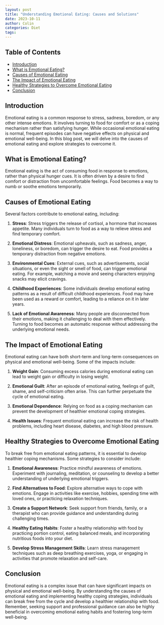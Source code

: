```yaml
---
layout: post
title: "Understanding Emotional Eating: Causes and Solutions"
date: 2023-10-11
author: Colin
categories: Diet
tags: 
---
```


## Table of Contents
- [Introduction](#introduction)
- [What is Emotional Eating?](#what-is-emotional-eating)
- [Causes of Emotional Eating](#causes-of-emotional-eating)
- [The Impact of Emotional Eating](#the-impact-of-emotional-eating)
- [Healthy Strategies to Overcome Emotional Eating](#healthy-strategies-to-overcome-emotional-eating)
- [Conclusion](#conclusion)

## Introduction
Emotional eating is a common response to stress, sadness, boredom, or any other intense emotions. It involves turning to food for comfort or as a coping mechanism rather than satisfying hunger. While occasional emotional eating is normal, frequent episodes can have negative effects on physical and emotional well-being. In this blog post, we will delve into the causes of emotional eating and explore strategies to overcome it.

## What is Emotional Eating?
Emotional eating is the act of consuming food in response to emotions, rather than physical hunger cues. It is often driven by a desire to find comfort or distraction from uncomfortable feelings. Food becomes a way to numb or soothe emotions temporarily.

## Causes of Emotional Eating
Several factors contribute to emotional eating, including:

1. **Stress**: Stress triggers the release of cortisol, a hormone that increases appetite. Many individuals turn to food as a way to relieve stress and find temporary comfort.

2. **Emotional Distress**: Emotional upheavals, such as sadness, anger, loneliness, or boredom, can trigger the desire to eat. Food provides a temporary distraction from negative emotions.

3. **Environmental Cues**: External cues, such as advertisements, social situations, or even the sight or smell of food, can trigger emotional eating. For example, watching a movie and seeing characters enjoying snacks may elicit cravings.

4. **Childhood Experiences**: Some individuals develop emotional eating patterns as a result of difficult childhood experiences. Food may have been used as a reward or comfort, leading to a reliance on it in later years.

5. **Lack of Emotional Awareness**: Many people are disconnected from their emotions, making it challenging to deal with them effectively. Turning to food becomes an automatic response without addressing the underlying emotional needs.

## The Impact of Emotional Eating
Emotional eating can have both short-term and long-term consequences on physical and emotional well-being. Some of the impacts include:

1. **Weight Gain**: Consuming excess calories during emotional eating can lead to weight gain or difficulty in losing weight.

2. **Emotional Guilt**: After an episode of emotional eating, feelings of guilt, shame, and self-criticism often arise. This can further perpetuate the cycle of emotional eating.

3. **Emotional Dependence**: Relying on food as a coping mechanism can prevent the development of healthier emotional coping strategies.

4. **Health Issues**: Frequent emotional eating can increase the risk of health problems, including heart disease, diabetes, and high blood pressure.

## Healthy Strategies to Overcome Emotional Eating
To break free from emotional eating patterns, it is essential to develop healthier coping mechanisms. Some strategies to consider include:

1. **Emotional Awareness**: Practice mindful awareness of emotions. Experiment with journaling, meditation, or counseling to develop a better understanding of underlying emotional triggers.

2. **Find Alternatives to Food**: Explore alternative ways to cope with emotions. Engage in activities like exercise, hobbies, spending time with loved ones, or practicing relaxation techniques.

3. **Create a Support Network**: Seek support from friends, family, or a therapist who can provide guidance and understanding during challenging times.

4. **Healthy Eating Habits**: Foster a healthy relationship with food by practicing portion control, eating balanced meals, and incorporating nutritious foods into your diet.

5. **Develop Stress Management Skills**: Learn stress management techniques such as deep breathing exercises, yoga, or engaging in activities that promote relaxation and self-care.

## Conclusion
Emotional eating is a complex issue that can have significant impacts on physical and emotional well-being. By understanding the causes of emotional eating and implementing healthy coping strategies, individuals can break free from the cycle and develop a healthier relationship with food. Remember, seeking support and professional guidance can also be highly beneficial in overcoming emotional eating habits and fostering long-term well-being.